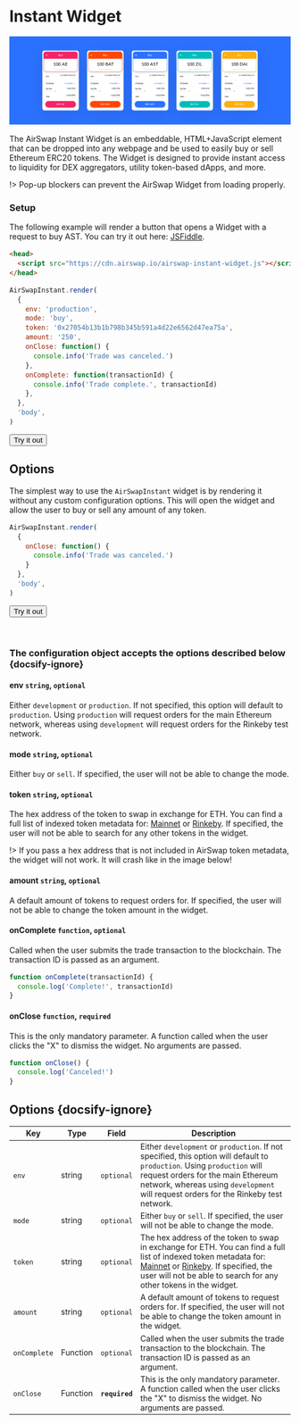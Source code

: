 # Instant Widget

![AirSwap Widget](../assets/widget/instant-widget.png)

The AirSwap Instant Widget is an embeddable, HTML+JavaScript element that can be dropped into any webpage and be used to easily buy or sell Ethereum ERC20 tokens. The Widget is designed to provide instant access to liquidity for DEX aggregators, utility token-based dApps, and more.

!> Pop-up blockers can prevent the AirSwap Widget from loading properly.

### Setup

The following example will render a button that opens a Widget with a request to buy AST. You can try it out here: [JSFiddle](https://codepen.io/grahamperich/pen/xxKqBQy).


```html
<head>
  <script src="https://cdn.airswap.io/airswap-instant-widget.js"></script>
</head>
```

```js
AirSwapInstant.render(
  {
    env: 'production',
    mode: 'buy',
    token: '0x27054b13b1b798b345b591a4d22e6562d47ea75a',
    amount: '250',
    onClose: function() {
      console.info('Trade was canceled.')
    },
    onComplete: function(transactionId) {
      console.info('Trade complete.', transactionId)
    },
  },
  'body',
)
```

<button class="open-widget" id="open-instant-widget-1" onClick="(function() {
  const button = document.getElementById('open-instant-widget-1');
  button.disabled = true;
  window.AirSwapInstant.render(
    {
      env: 'production',
      mode: 'buy',
      token: '0x27054b13b1b798b345b591a4d22e6562d47ea75a',
      amount: '250',
      onClose: function() {
        console.info('Trade was canceled.')
      },
      onComplete: function(transactionId) {
        console.info('Trade complete.', transactionId)
      },
    },
    'body',
  )
})()">Try it out</button>

## Options

The simplest way to use the `AirSwapInstant` widget is by rendering it without any custom configuration options. This will open the widget and allow the user to buy or sell any amount of any token.

```js
AirSwapInstant.render(
  {
    onClose: function() {
      console.info('Trade was canceled.')
    }
  },
  'body',
)
```

<button class="open-widget" id="open-instant-widget-2" onClick="(function() {
  const button = document.getElementById('open-instant-widget-2');
  button.disabled = true;
  window.AirSwapInstant.render(
    {
      onClose: function() {
        console.info('Trade was canceled.')
      },
    },
    'body',
  )
})()">Try it out</button>

<br>

### The configuration object accepts the options described below {docsify-ignore}

#### env `string`, `optional`

Either `development` or `production`. If not specified, this option will default to `production`. Using `production` will request orders for the main Ethereum network, whereas using `development` will request orders for the Rinkeby test network.

#### mode `string`, `optional`

Either `buy` or `sell`. If specified, the user will not be able to change the mode.

#### token `string`, `optional`

The hex address of the token to swap in exchange for ETH. You can find a full list of indexed token metadata for: [Mainnet](https://token-metadata.airswap.io/tokens) or [Rinkeby](https://token-metadata.airswap.io/rinkebyTokens). If specified, the user will not be able to search for any other tokens in the widget.

!> If you pass a hex address that is not included in AirSwap token metadata, the widget will not work. It will crash like in the image below!

#### amount `string`, `optional`

A default amount of tokens to request orders for. If specified, the user will not be able to change the token amount in the widget.


#### onComplete `function`, `optional`

Called when the user submits the trade transaction to the blockchain. The transaction ID is passed as an argument.

```js
function onComplete(transactionId) {
  console.log('Complete!', transactionId)
}
```

#### onClose `function`, `required`

This is the only mandatory parameter. A function called when the user clicks the "X" to dismiss the widget. No arguments are passed.

```js
function onClose() {
  console.log('Canceled!')
}
```

## Options {docsify-ignore}
| Key | Type | Field | Description |
| ----------- |  ----------- |----------- | ----------- |
| `env` |string | `optional` | Either `development` or `production`. If not specified, this option will default to `production`. Using `production` will request orders for the main Ethereum network, whereas using `development` will request orders for the Rinkeby test network. |
| `mode` | string | `optional` | Either `buy` or `sell`. If specified, the user will not be able to change the mode.|
| `token` | string | `optional`| The hex address of the token to swap in exchange for ETH. You can find a full list of indexed token metadata for: [Mainnet](https://token-metadata.airswap.io/tokens) or [Rinkeby](https://token-metadata.airswap.io/rinkebyTokens). If specified, the user will not be able to search for any other tokens in the widget. |
| `amount` | string | `optional`| A default amount of tokens to request orders for. If specified, the user will not be able to change the token amount in the widget.|
| `onComplete` | Function | `optional`| Called when the user submits the trade transaction to the blockchain. The transaction ID is passed as an argument. |
| `onClose` | Function | **`required`** | This is the only mandatory parameter. A function called when the user clicks the "X" to dismiss the widget. No arguments are passed. |


<!-- Coming soon...

#### address `string`, `optional`

A fixed maker `address` to query a specific counterparty for orders. -->
